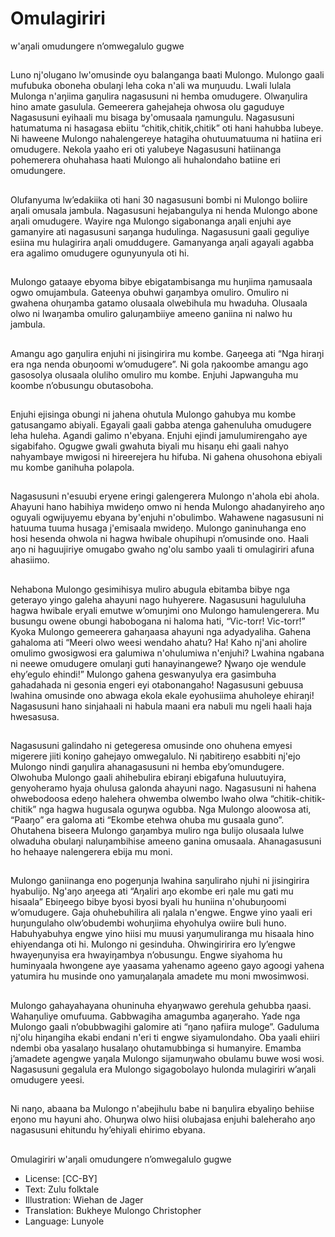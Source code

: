 # Omulagiriri
w'aŋali
omudungere
n’omwegalulo
gugwe

##
Luno nj'olugano lw'omusinde oyu balanganga baati Mulongo.
Mulongo gaali mufubuka oboneha obulaŋi leha coka n'ali wa
muŋuudu.
Lwali lulala Mulonga n'aŋiima gaŋulira nagasusuni ni hemba
omudugere. Olwaŋulira hino amate gasulula. Gemeerera
gahejaheja ohwosa olu gaguduye Nagasusuni eyihaali mu bisaga
by'omusaala ŋamungulu.
Nagasusuni hatumatuma ni hasagasa ebiitu “chitik,chitik,chitik”
oti hani hahubba lubeye.
Ni haweene Mulongo nahalengereye hatagiha ohutuumatuuma ni
hatiina eri omudugere. Nekola yaaho eri oti yalubeye Nagasusuni
hatiinanga pohemerera ohuhahasa haati Mulongo ali huhalondaho
batiine eri omudungere.


##

##
Olufanyuma lw’edakiika oti hani 30
nagasusuni bombi ni Mulongo
boliire aŋali omusala jambula.
Nagasusuni hejabangulya ni henda
Mulongo abone aŋali omudugere.
Wayire nga Mulongo sigabonanga
aŋali enjuhi aye gamanyire ati
nagasusuni saŋanga hudulinga.
Nagasusuni gaali geguliye esiina
mu hulagirira aŋali omuddugere.
Gamanyanga aŋali agayali agabba
era agalimo omudugere
ogunyunyula oti hi.


##
Mulongo gataaye ebyoma bibye
ebigatambisanga mu huŋiima
ŋamusaala ogwo omujambula.
Gateenya obuhwi gaŋambya
omuliro. Omuliro ni gwahena
ohuŋamba gatamo olusaala
olwebihula mu hwaduha. Olusaala
olwo ni lwaŋamba omuliro
galuŋambiiye ameeno ganiina ni
nalwo hu jambula.


##
Amangu ago gaŋulira enjuhi ni
jisingirira mu kombe. Gaŋeega ati
“Nga hiraŋi era nga nenda
obuŋoomi w’omudugere”. Ni gola
ŋakoombe amangu ago gasosolya
olusaala oluliho omuliro mu kombe.
Enjuhi Japwanguha mu koombe
n’obusungu obutasoboha.


##
Enjuhi ejisinga obungi ni jahena
ohutula Mulongo gahubya mu
kombe gatusangamo abiyali.
Egayali gaali gabba atenga
gahenuluha omudugere leha
huleha. Agandi galimo n'ebyana.
Enjuhi ejindi jamulumirengaho aye
sigabifaho. Ogugwe gwali gwahuta
biyali mu hisaŋu ehi gaali nahyo
nahyambaye mwigosi ni hireerejera
hu hifuba. Ni gahena ohusohona
ebiyali mu kombe ganihuha
polapola.


##
Nagasusuni n'esuubi eryene eringi
galengerera Mulongo n'ahola ebi
ahola. Ahayuni hano habihiya
mwideŋo omwo ni henda Mulongo
ahadanyireho aŋo oguyali
ogwijuyemu ebyana by'enjuhi
n'obulimbo. Wahawene nagasusuni
ni hatuuma tuuma husaga
j'emisaala mwideŋo. Mulongo
ganinuhanga eno hosi hesenda
ohwola ni hagwa hwibale ohupihupi
n’omusinde ono. Haali aŋo ni
haguujiriye omugabo gwaho ng'olu
sambo yaali ti omulagiriri afuna
ahasiimo.


##
Nehabona Mulongo gesimihisya muliro abugula ebitamba bibye
nga geterayo yingo galeha ahayuni nago huhyerere.
Nagasusuni hagululuha hagwa hwibale eryali emutwe w’omuŋimi
ono Mulongo hamulengerera. Mu busungu owene obungi
habobogana ni haloma hati, “Vic-torr! Vic-torr!” Kyoka Mulongo
gemeerera gahaŋaasa ahayuni nga adyadyaliha.
Gahena gahaloma ati “Meeri olwo weesi wendaho ahatu? Ha! Kaho
nj'ani aholire omulimo gwosigwosi era galumiwa n'ohulumiwa
n'enjuhi? Lwahina ngabana ni neewe omudugere omulaŋi guti
hanayinangewe? Ŋwaŋo oje wendule ehy’egulo ehindi!” Mulongo
gahena geswanyulya era gasimbuha gahadahada ni gesonia
engeri eyi otabonangaho! Nagasusuni gebuusa lwahina omusinde
ono abwaga ekola ekale eyohusiima ahuholeye ehiraŋi!
Nagasusuni hano sinjahaali ni habula maani era nabuli mu ngeli
haali haja hwesasusa.


##

##
Nagasusuni galindaho ni getegeresa omusinde ono ohuhena
emyesi migerere jiiti koniŋo gahejayo omwegalulo.
Ni ŋabitireŋo esabbiti nj'ejo Mulongo nindi gaŋulira ahanagasusuni
ni hemba eby’omundugere. Olwohuba Mulongo gaali ahihebulira
ebiraŋi ebigafuna huluutuyira, genyoheramo hyaja ohulusa
galonda ahayuni nago.
Nagasusuni ni hahena ohwebodoosa edeŋo halehera ohwemba
olwembo lwaho olwa “chitik-chitik-chitik” nga hagwa hugusala
oguŋwa ogubba. Nga Mulongo aloowosa ati, “Paaŋo” era galoma
ati “Ekombe etehwa ohuba mu gusaala guno”. Ohutahena biseera
Mulongo gaŋambya muliro nga bulijo olusaala lulwe olwaduha
obulaŋi naluŋambihise ameeno ganina omusaala. Ahanagasusuni
ho hehaaye nalengerera ebija mu moni.


##

##
Mulongo ganiinanga eno pogeŋunja lwahina saŋuliraho njuhi ni
jisingirira hyabulijo. Ng'aŋo aŋeega ati “Aŋaliri aŋo ekombe eri ŋale
mu gati mu hisaala” Ebiŋeego bibye byosi byosi byali hu huniina
n'ohubuŋoomi w’omudugere. Gaja ohuhebuhilira ali ŋalala
n'engwe. Engwe yino yaali eri huŋungulaho olw’obudembi
wohuŋiima ehyohulya owiire buli huno.
Habuhyabuhya engwe yino hiisi mu muusi yaŋumuliranga mu
hisaala hino ehiyendanga oti hi. Mulongo ni gesinduha.
Ohwingiririra ero ly’engwe hwayeŋunyisa era hwayiŋambya
n’obusungu. Engwe siyahoma hu huminyaala hwongene aye
yaasama yahenamo ageeno gayo agoogi yahena yatumira hu
musinde ono yamuŋalaŋala amadete mu moni mwosimwosi.


##

##
Mulongo gahayahayana ohuninuha ehyaŋwawo gerehula gehubba
ŋaasi. Wahaŋuliye omufuuma.
Gabbwagiha amagumba agaŋeraho. Yade nga Mulongo gaali
n’obubbwagihi galomire ati “ŋano ŋafiira muloge”. Gaduluma
nj'olu hiŋangiha ekabi endani n'eri ti engwe siyamulondaho. Oba
yaali ehiiri ndembi oba yasalaŋo husalaŋo ohutamubbinga si
humanyire. Emamba j’amadete agengwe yaŋala Mulongo
sijamuŋwaho obulamu buwe wosi wosi.
Nagasusuni gegalula era Mulongo sigagobolayo hulonda mulagiriri
w’aŋali omudugere yeesi.


##
Ni naŋo, abaana ba Mulongo
n'abejihulu babe ni baŋulira
ebyaliŋo behiise eŋono mu hayuni
aho.
Ohuŋwa olwo hiisi olubajasa enjuhi
baleheraho aŋo nagasusuni
ehitundu hy’ehiyali ehirimo ebyana.


##
Omulagiriri w'aŋali omudungere
n’omwegalulo gugwe
* License: [CC-BY]
* Text: Zulu folktale
* Illustration: Wiehan de Jager
* Translation: Bukheye Mulongo Christopher
* Language: Lunyole
